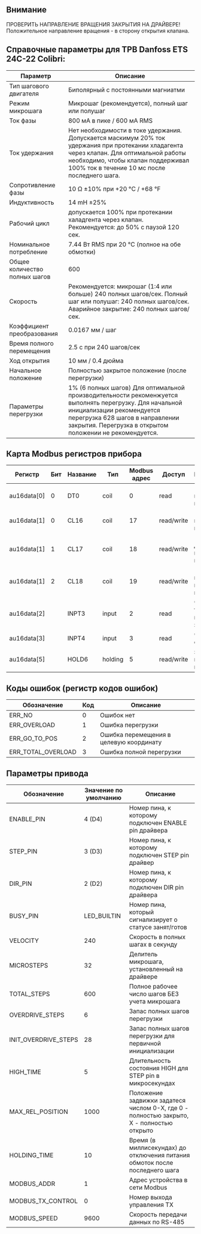 ## Внимание

ПРОВЕРИТЬ НАПРАВЛЕНИЕ ВРАЩЕНИЯ ЗАКРЫТИЯ НА ДРАЙВЕРЕ! \
Положительное направление вращения - в сторону открытия клапана.

## Справочные параметры для ТРВ Danfoss ETS 24C-22 Colibri:

| Параметр                     | Описание
|------------------------------|------------
Тип шагового двигателя         | Биполярный с постоянными магниатми
Режим микрошага                | Микрошаг (рекомендуется), полный шаг или полушаг
Ток фазы                       | 800 мА в пике / 600 мА RMS
Ток удержания                  | Нет необходимости в токе удержания. Допускается маскимум 20% ток удержания при протекании хладагента через клапан. Для оптимальной работы необходимо, чтобы клапан поддерживал 100% ток в течение 10 мс после последнего шага.
Сопротивление фазы             | 10 Ω ±10% при +20 °C / +68 °F
Индуктивность                  | 14 mH ±25%
Рабочий цикл                   | допускается 100% при протекании халадгента через клапан. Рекомендуется: до 50% с паузой 120 сек.
Номинальное потребление        | 7.44 Вт RMS при 20 °C (полное на обе обмотки)
Общее количество полных шагов  | 600
Скорость                       | Рекомендуется: микрошаг (1:4 или больше) 240 полных шагов/сек. Полный шаг или полушаг: 240 полных шагов/сек. Аварийное закрытие: 240 полных шагов/сек.
Коэффициент преобразования     | 0.0167 мм / шаг
Время полного перемещения      | 2.5 с при 240 шагов/сек
Ход открытия                   | 10 мм / 0.4 дюйма
Начальное положение            | Полностью закрытое положение (после перегрузки)
Параметры перегрузки           | 1% (6 полных шагов) Для оптимальной производительности рекоменжуется выполнять перегрузку. Для начальной инициализации рекомендуется перегрузка 628 шагов в направлении закрытия. Перегрузка в открытом положении не рекомендуется.

## Карта Modbus регистров прибора

Регистр      | Бит | Название | Тип     | Modbus адрес | Доступ     | Назначение
-------------|-----|----------|---------|--------------|------------|-----------------------------------------
au16data[0]  | 0   | DT0      | coil    | 0            | read       | 1 - прибор готов, 0 - не готов
au16data[1]  | 0   | CL16     | coil    | 17           | read/write | 1 - выполнить перегрузку
au16data[1]  | 1   | CL17     | coil    | 18           | read/write | 1 - начать движение к целевой координате
au16data[1]  | 2   | CL18     | coil    | 19           | read/write | 1 - выполнить полную перегрузку
au16data[2]  |     | INPT3    | input   | 2            | read       | чтение текущего положения задвижки
au16data[3]  |     | INPT4    | input   | 3            | read       | чтение кода ошибки
au16data[5]  |     | HOLD6    | holding | 5            | read/write | записать целевую координату

## Коды ошибок (регистр кодов ошибок)
Обозначение        | Код | Описание
-------------------|-----|-----------------------------------------
ERR_NO             |  0  | Ошибок нет 
ERR_OVERLOAD       |  1  | Ошибка перегрузки
ERR_GO_TO_POS      |  2  | Ошибка перемещения в целевую координату
ERR_TOTAL_OVERLOAD |  3  | Ошибка полной перегрузки

## Параметры привода
Обозначение                  | Значение по умолчанию | Описание
-----------------------------|-----------------------|-----------------------------------------
ENABLE_PIN           | 4 (D4)      | Номер пина, к которому подключен ENABLE pin драйвера
STEP_PIN             | 3 (D3)      | Номер пина, к которому подключен STEP pin драйвер
DIR_PIN              | 2 (D2)      | Номер пина, к которому подключен DIR pin драйвера
BUSY_PIN             | LED_BUILTIN | Номер пина, который сигнализирует о статусе занят/готов
VELOCITY             | 240         | Скорость в полных шагах в секунду
MICROSTEPS           | 32          | Делитель микрошага, установленный на драйвере
TOTAL_STEPS          | 600         | Полное рабочее число шагов БЕЗ учета микрошага
OVERDRIVE_STEPS      | 6           | Запас полных шагов перегрузки
INIT_OVERDRIVE_STEPS | 28          | Запас полных шагов перегрузки для первичной инициализации
HIGH_TIME            | 5           | Длительность состояния HIGH для STEP pin в микросекундах
MAX_REL_POSITION     | 1000        | Положение задвижки задатеся числом 0-X, где 0 - полностью закрыто, X - полностью открыто
HOLDING_TIME         | 10          | Время (в миллисекундах) до отключения питания обмоток после последнего шага
MODBUS_ADDR          | 1           | Адрес устройства в сети Modbus
MODBUS_TX_CONTROL    | 0           | Номер выхода управления TX
MODBUS_SPEED         | 9600        | Скорость передачи данных по RS-485